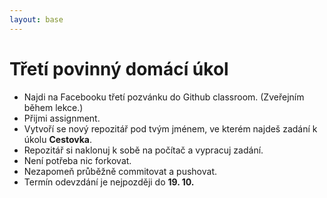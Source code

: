 ```yaml
---
layout: base
---
```


# Třetí povinný domácí úkol

- Najdi na Facebooku třetí pozvánku do Github classroom. (Zveřejním během lekce.)
- Přijmi assignment.
- Vytvoří se nový repozitář pod tvým jménem, ve kterém najdeš zadání k úkolu **Cestovka**.
- Repozitář si naklonuj k sobě na počítač a vypracuj zadání.
- Není potřeba nic forkovat.
- Nezapomeň průběžně commitovat a pushovat.
- Termín odevzdání je nejpozději do **19. 10.**
